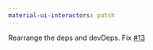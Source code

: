 ```yaml
---
material-ui-interactors: patch
---
```


Rearrange the deps and devDeps. Fix [#13](https://github.com/thefrontside/material-ui-interactors/issues/13)
